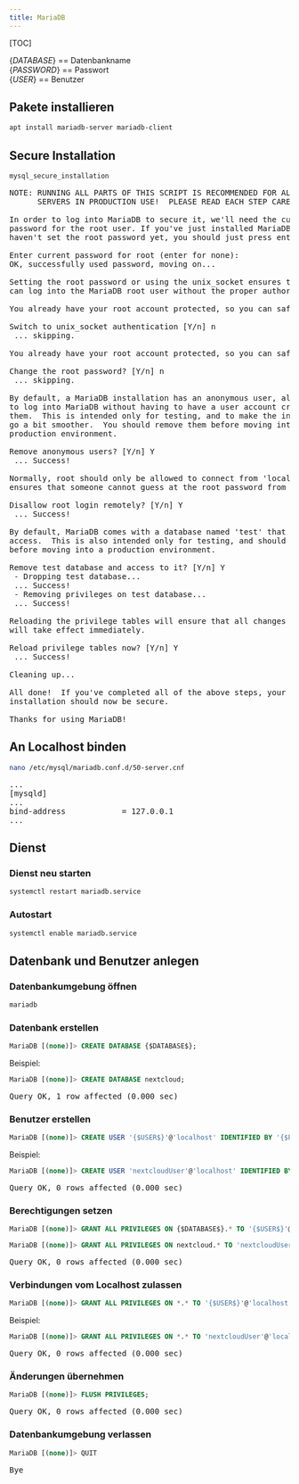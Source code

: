 ```yaml
---
title: MariaDB
---
```


[TOC]

{$DATABASE$} == Datenbankname  
{$PASSWORD$} == Passwort  
{$USER$} == Benutzer

## Pakete installieren

```bash
apt install mariadb-server mariadb-client
```

## Secure Installation

```bash
mysql_secure_installation
```

<pre>
NOTE: RUNNING ALL PARTS OF THIS SCRIPT IS RECOMMENDED FOR ALL MariaDB
      SERVERS IN PRODUCTION USE!  PLEASE READ EACH STEP CAREFULLY!

In order to log into MariaDB to secure it, we'll need the current
password for the root user. If you've just installed MariaDB, and
haven't set the root password yet, you should just press enter here.

Enter current password for root (enter for none): 
OK, successfully used password, moving on...

Setting the root password or using the unix_socket ensures that nobody
can log into the MariaDB root user without the proper authorisation.

You already have your root account protected, so you can safely answer 'n'.

Switch to unix_socket authentication [Y/n] n
 ... skipping.

You already have your root account protected, so you can safely answer 'n'.

Change the root password? [Y/n] n
 ... skipping.

By default, a MariaDB installation has an anonymous user, allowing anyone
to log into MariaDB without having to have a user account created for
them.  This is intended only for testing, and to make the installation
go a bit smoother.  You should remove them before moving into a
production environment.

Remove anonymous users? [Y/n] Y
 ... Success!

Normally, root should only be allowed to connect from 'localhost'.  This
ensures that someone cannot guess at the root password from the network.

Disallow root login remotely? [Y/n] Y
 ... Success!

By default, MariaDB comes with a database named 'test' that anyone can
access.  This is also intended only for testing, and should be removed
before moving into a production environment.

Remove test database and access to it? [Y/n] Y
 - Dropping test database...
 ... Success!
 - Removing privileges on test database...
 ... Success!

Reloading the privilege tables will ensure that all changes made so far
will take effect immediately.

Reload privilege tables now? [Y/n] Y
 ... Success!

Cleaning up...

All done!  If you've completed all of the above steps, your MariaDB
installation should now be secure.

Thanks for using MariaDB!
</pre>

## An Localhost binden

```bash
nano /etc/mysql/mariadb.conf.d/50-server.cnf
```

<pre>
...
[mysqld]
...
bind-address            = 127.0.0.1
...
</pre>

## Dienst

### Dienst neu starten

```bash
systemctl restart mariadb.service
```

### Autostart

```bash
systemctl enable mariadb.service
```

## Datenbank und Benutzer anlegen

### Datenbankumgebung öffnen

```bash
mariadb
```

### Datenbank erstellen

```sql
MariaDB [(none)]> CREATE DATABASE {$DATABASE$};
```

Beispiel:

```sql
MariaDB [(none)]> CREATE DATABASE nextcloud;
```

<pre>
Query OK, 1 row affected (0.000 sec)
</pre>

### Benutzer erstellen

```sql
MariaDB [(none)]> CREATE USER '{$USER$}'@'localhost' IDENTIFIED BY '{$PASSWORD$}';
```

Beispiel:

```sql
MariaDB [(none)]> CREATE USER 'nextcloudUser'@'localhost' IDENTIFIED BY 'G3h31m3sPassw0rt';
```

<pre>
Query OK, 0 rows affected (0.000 sec)
</pre>

### Berechtigungen setzen

```sql
MariaDB [(none)]> GRANT ALL PRIVILEGES ON {$DATABASE$}.* TO '{$USER$}'@'localhost';
```

```sql
MariaDB [(none)]> GRANT ALL PRIVILEGES ON nextcloud.* TO 'nextcloudUser'@'localhost';
```

<pre>
Query OK, 0 rows affected (0.000 sec)
</pre>

### Verbindungen vom Localhost zulassen

```sql
MariaDB [(none)]> GRANT ALL PRIVILEGES ON *.* TO '{$USER$}'@'localhost' IDENTIFIED BY '{$PASSWORD$}' WITH GRANT OPTION;
```

Beispiel:

```sql
MariaDB [(none)]> GRANT ALL PRIVILEGES ON *.* TO 'nextcloudUser'@'localhost' IDENTIFIED BY 'G3h31m3sPassw0rt' WITH GRANT OPTION;
```

<pre>
Query OK, 0 rows affected (0.000 sec)
</pre>

### Änderungen übernehmen

```sql
MariaDB [(none)]> FLUSH PRIVILEGES;
```

<pre>
Query OK, 0 rows affected (0.000 sec)
</pre>

### Datenbankumgebung verlassen

```sql
MariaDB [(none)]> QUIT
```

<pre>
Bye
</pre>
